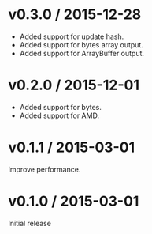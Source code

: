 # v0.3.0 / 2015-12-28

* Added support for update hash.
* Added support for bytes array output.
* Added support for ArrayBuffer output.

# v0.2.0 / 2015-12-01

* Added support for bytes.
* Added support for AMD.

# v0.1.1 / 2015-03-01

Improve performance.

# v0.1.0 / 2015-03-01

Initial release
